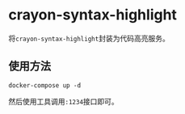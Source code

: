 # crayon-syntax-highlight

将`crayon-syntax-highlight`封装为代码高亮服务。

## 使用方法

```
docker-compose up -d
```

然后使用工具调用`:1234`接口即可。
